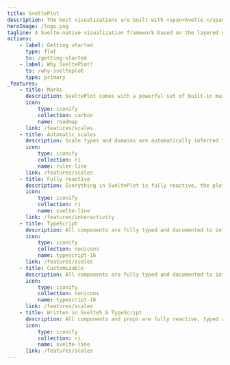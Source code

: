 ```yaml
---
title: SveltePlot
description: The best visualizations are built with <span>Svelte.</span>
heroImage: /logo.png
tagline: A Svelte-native visualization framework based on the layered grammar of graphics principles.
actions:
    - label: Getting started
      type: flat
      to: /getting-started
    - label: Why SveltePlot?
      to: /why-svelteplot
      type: primary
_features:
    - title: Marks
      description: SveltePlot comes with a powerful set of built-in marks for building for your visualizations
      icon:
          type: iconify
          collection: carbon
          name: roadmap
      link: /features/scales
    - title: Automatic scales
      description: Scale types and domains are automatically inferred from your data, unless you customize them
      icon:
          type: iconify
          collection: ri
          name: ruler-line
      link: /features/scales
    - title: Fully reactive
      description: Everything in SveltePlot is fully reactive, the plot just updates when the data or configuration changes
      icon:
          type: iconify
          collection: ri
          name: svelte-line
      link: /features/interactivity
    - title: TypeScript
      description: All components are fully typed and documented to integrate with VSCode
      icon:
          type: iconify
          collection: nonicons
          name: typescript-16
      link: /features/scales
    - title: Customizable
      description: All components are fully typed and documented to integrate with VSCode
      icon:
          type: iconify
          collection: nonicons
          name: typescript-16
      link: /features/scales
    - title: Written in Svelte5 & TypeScript
      description: All components and props are fully reactive, typed and documented!
      icon:
          type: iconify
          collection: ri
          name: svelte-line
      link: /features/scales
---
```


<style lang="scss">
  main {

  }
  article {
   margin-left: auto;
   margin-right: auto;
  }
  :global {
    .intro .description {
      font-size: 2.8rem!important;
      font-weight: 600!important;
      line-height: 1.1!important;
      text-wrap: balance;
    }
    .svp-action--primary span {
      color: white;
    }
  }
</style>

